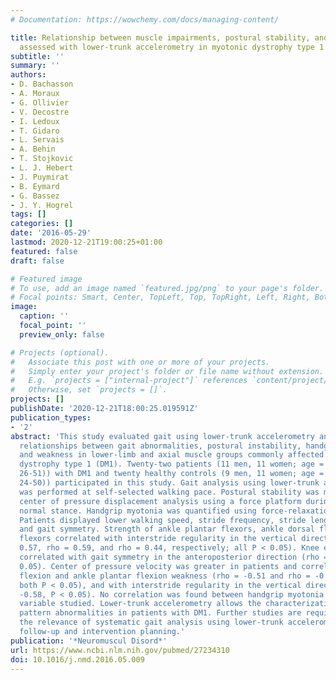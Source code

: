 ```yaml
---
# Documentation: https://wowchemy.com/docs/managing-content/

title: Relationship between muscle impairments, postural stability, and gait parameters
  assessed with lower-trunk accelerometry in myotonic dystrophy type 1
subtitle: ''
summary: ''
authors:
- D. Bachasson
- A. Moraux
- G. Ollivier
- V. Decostre
- I. Ledoux
- T. Gidaro
- L. Servais
- A. Behin
- T. Stojkovic
- L. J. Hebert
- J. Puymirat
- B. Eymard
- G. Bassez
- J. Y. Hogrel
tags: []
categories: []
date: '2016-05-29'
lastmod: 2020-12-21T19:00:25+01:00
featured: false
draft: false

# Featured image
# To use, add an image named `featured.jpg/png` to your page's folder.
# Focal points: Smart, Center, TopLeft, Top, TopRight, Left, Right, BottomLeft, Bottom, BottomRight.
image:
  caption: ''
  focal_point: ''
  preview_only: false

# Projects (optional).
#   Associate this post with one or more of your projects.
#   Simply enter your project's folder or file name without extension.
#   E.g. `projects = ["internal-project"]` references `content/project/deep-learning/index.md`.
#   Otherwise, set `projects = []`.
projects: []
publishDate: '2020-12-21T18:00:25.019591Z'
publication_types:
- '2'
abstract: 'This study evaluated gait using lower-trunk accelerometry and investigated
  relationships between gait abnormalities, postural instability, handgrip myotonia,
  and weakness in lower-limb and axial muscle groups commonly affected in myotonic
  dystrophy type 1 (DM1). Twenty-two patients (11 men, 11 women; age = 42 years (range:
  26-51)) with DM1 and twenty healthy controls (9 men, 11 women; age = 44 years (range:
  24-50)) participated in this study. Gait analysis using lower-trunk accelerometry
  was performed at self-selected walking pace. Postural stability was measured via
  center of pressure displacement analysis using a force platform during eyes-closed
  normal stance. Handgrip myotonia was quantified using force-relaxation curve modeling.
  Patients displayed lower walking speed, stride frequency, stride length, gait regularity,
  and gait symmetry. Strength of ankle plantar flexors, ankle dorsal flexors and neck
  flexors correlated with interstride regularity in the vertical direction (rho =
  0.57, rho = 0.59, and rho = 0.44, respectively; all P < 0.05). Knee extension strength
  correlated with gait symmetry in the anteroposterior direction (rho = 0.45, P <
  0.05). Center of pressure velocity was greater in patients and correlated with neck
  flexion and ankle plantar flexion weakness (rho = -0.51 and rho = -0.62, respectively;
  both P < 0.05), and with interstride regularity in the vertical direction (rho =
  -0.58, P < 0.05). No correlation was found between handgrip myotonia and any other
  variable studied. Lower-trunk accelerometry allows the characterization of gait
  pattern abnormalities in patients with DM1. Further studies are required to determine
  the relevance of systematic gait analysis using lower-trunk accelerometry for patient
  follow-up and intervention planning.'
publication: '*Neuromuscul Disord*'
url: https://www.ncbi.nlm.nih.gov/pubmed/27234310
doi: 10.1016/j.nmd.2016.05.009
---
```


